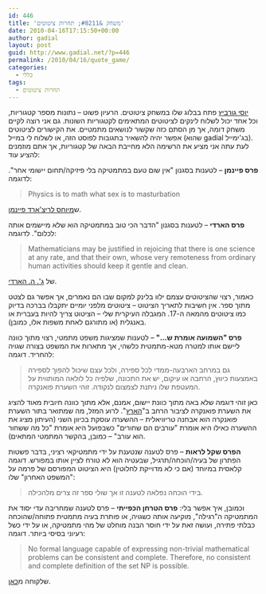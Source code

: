 ```yaml
---
id: 446
title: 'משחק &#8211; תחרות ציטוטים'
date: 2010-04-16T17:15:50+00:00
author: gadial
layout: post
guid: http://www.gadial.net/?p=446
permalink: /2010/04/16/quote_game/
categories:
  - כללי
tags:
  - תחרות ציטוטים
---
```

[יוסי גורביץ](http://www.hahem.co.il/friendsofgeorge/?p=1294) פתח בבלוג שלו במשחק ציטוטים. הרעיון פשוט &#8211; נתונות מספר קטגוריות, וכל אחד יכול לשלוח לינקים לציטוטים המתאימים לקטגוריות השונות. גם אני רוצה לקיים משחק דומה, אך מן הסתם כזה שקשור לנושאים מתמטיים. את הקישורים לציטוטים אפשר יהיה להשאיר בתגובות לפוסט הזה, או לשלוח לי במייל (שהוא gadial בג'ימייל). לעת עתה אני מציע את הרשימה הלא מחייבת הבאה של קטגוריות, אך אתם מוזמנים להציע עוד:

**פרס פיינמן** &#8211; לטענות בסגנון "אין שום טעם במתמטיקה בלי פיזיקה/תחום יישומי אחר". לדוגמה:

> <p dir="ltr">
>   Physics is to math what sex is to masturbation
> </p>

ש[מיוחס לריצ'ארד פיינמן](http://www.quotationspage.com/quote/35007.html).

**פרס הארדי** &#8211; לטענות בסגנון "הדבר הכי טוב במתמטיקה הוא שלא מיישמים אותה לכלום". לדוגמה:

> <p dir="ltr">
>   Mathematicians may be justified in rejoicing that there is one science at any rate, and that their own, whose very remoteness from ordinary human activities should keep it gentle and clean.
> </p>

של [ג'. ה. הארדי](http://en.wikipedia.org/wiki/G._H._Hardy).

כאמור, רצוי שהציטוטים עצמם ילוו בלינק למקום שבו הם נאמרים, אך אפשר גם לצטט מתוך ספר. אין חשיבות לתאריך הציטוט &#8211; ציטוטים מלפני יומיים יתקבלו בברכה בדיוק כמו ציטוטים מהמאה ה-17. המגבלה העיקרית שלי &#8211; הציטוט צריך להיות בעברית או באנגלית (או מתורגם לאחת משפות אלו, כמובן).

**פרס "השמועה אומרת ש&#8230;"** &#8211; לטענות שמציגות משפט מתמטי, רצוי מתוך כוונה ליישם אותו למטרה מטא-מתמטית כלשהי, אך מתארות את המשפט בצורה שגויה להחריד. דוגמה:

> גם במרחב הארבעה-ממדי לכל ספירה, ולכל עצם שיכול להפוך לספירה באמצעות כיווץ, הרחבה או עיקום, יש את התכונה, שלפיה כל לולאה המותווית על המעטפת שלו ניתנת לצמצום לנקודה. זוהי השערת פואנקרה.

כאן זוהי דוגמה שלא באה מתוך כוונת יישום, אמנם, אלא מתוך כוונה חיובית מאוד להציג את השערת פואנקרה לציבור הרחב ב"[הארץ](http://www.haaretz.co.il/hasite/pages/ShArt.jhtml?itemNo=292293&contrassID=2&subContrassID=0&sbSubContrassID=0)". לרוע המזל, מה שמתואר בתור השערת פואנקרה הוא אבחנה טריוויאלית &#8211; ההשערה עוסקת בכיוון השני (העיתון מציג את ההשערה כאילו היא אומרת "עורבים הם שחורים" כשבפועל היא אומרת "כל מה ששחור הוא עורב" &#8211; כמובן, בהקשר המתמטי המתאים).

**הפרס שקל לראות** &#8211; פרס לטענה שנטענת על ידי מתמטיקאי רציני, בדבר פשטות הפתרון של בעיה/הוכחה/תרגיל, שבעטיה הוא לא טורח לציין אותו במפורש. דוגמה קלאסית במיוחד (אם כי לא מדוייקת לחלוטין) היא הציטוט המפורסם של פרמה על "המשפט האחרון" שלו:

> בידי הוכחה נפלאה לטענה זו אך שולי ספר זה צרים מלהכילה.

וכמובן, איך אפשר בלי: **פרס הטרחן הכפייתי** &#8211; פרס לטענה שמחריבה עדי יסוד את המתמטיקה ה"רגילה", מוקיעה אותה כשגויה, או פותרת בעיה מתמטית פתוחה/שהוכחה כבלתי פתירה, ועושה זאת על ידי חוסר הבנה מוחלט של מהי מתמטיקה, או על ידי כשל רעיוני בסיסי ביותר. דוגמה:

> <p dir="ltr">
>   No formal language capable of expressing non-trivial mathematical problems can be consistent and complete. Therefore, no consistent and complete definition of the set NP is possible.
> </p>

שלקוחה מ[כאן](http://www.win.tue.nl/~gwoegi/P-versus-NP/argall.txt).